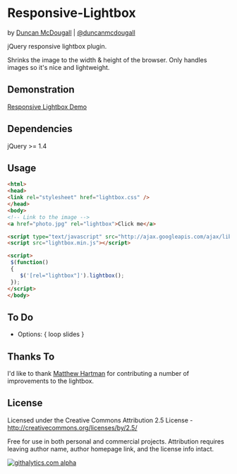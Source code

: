 Responsive-Lightbox
===================
by [Duncan McDougall](http://www.duncanmcdougall.co.uk) | [@duncanmcdougall](http://www.twitter.com/duncanmcdougall)

jQuery responsive lightbox plugin.

Shrinks the image to the width & height of the browser. Only handles images so it's nice and lightweight. 

Demonstration
-------------
[Responsive Lightbox Demo](http://www.duncanmcdougall.co.uk/projects/responsive-lightbox.html)

Dependencies
-------------
jQuery >= 1.4

Usage
------

```html
<html>
<head>
<link rel="stylesheet" href="lightbox.css" />
</head>
<body>
<!-- Link to the image -->
<a href="photo.jpg" rel="lightbox">Click me</a>

<script type="text/javascript" src="http://ajax.googleapis.com/ajax/libs/jquery/1.7.2/jquery.min.js"></script>
<script src="lightbox.min.js"></script>

<script>
 $(function()
 {
    $('[rel="lightbox"]').lightbox();
 });
</script>
</body>

```

To Do
------
* Options: { loop slides }

Thanks To
--------
I'd like to thank [Matthew Hartman](http://www.matthewhartman.com.au/) for contributing a number of improvements to the lightbox.

License
--------

Licensed under the Creative Commons Attribution 2.5 License - http://creativecommons.org/licenses/by/2.5/

Free for use in both personal and commercial projects.
Attribution requires leaving author name, author homepage link, and the license info intact.

[![githalytics.com alpha](https://cruel-carlota.pagodabox.com/5d72f21aaa7123a5ee228de20ecc2e53 "githalytics.com")](http://githalytics.com/duncanmcdougall/Responsive-Lightbox)
